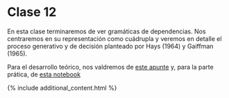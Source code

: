 # Clase 12

En esta clase terminaremos de ver gramáticas de dependencias. Nos centraremos en su representación como cuádrupla y veremos en detalle el proceso generativo y de decisión planteado por Hays (1964) y Gaiffman (1965).

Para el desarrollo teórico, nos valdremos de [este apunte](handout.pdf) y, para la parte prática, de [esta notebook](Clase-12-jupyter.md)

{% include additional_content.html %}
